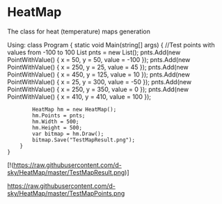 # HeatMap
The class for heat (temperature) maps generation

Using:
    class Program
    {
        static void Main(string[] args)
        {
            //Test points with values from -100 to 100
            List<PointWithValue> pnts = new List<PointWithValue>();
            pnts.Add(new PointWithValue() { x = 50, y = 50, value = -100 });
            pnts.Add(new PointWithValue() { x = 250, y = 25, value = 45 });
            pnts.Add(new PointWithValue() { x = 450, y = 125, value = 10 });
            pnts.Add(new PointWithValue() { x = 25, y = 300, value = -50 });
            pnts.Add(new PointWithValue() { x = 250, y = 350, value = 0 });
            pnts.Add(new PointWithValue() { x = 410, y = 410, value = 100 });


            HeatMap hm = new HeatMap();
            hm.Points = pnts;
            hm.Width = 500;
            hm.Height = 500;
            var bitmap = hm.Draw();
            bitmap.Save("TestMapResult.png");
        }
    }

[!(https://raw.githubusercontent.com/d-sky/HeatMap/master/TestMapResult.png)]

https://raw.githubusercontent.com/d-sky/HeatMap/master/TestMapPoints.png
